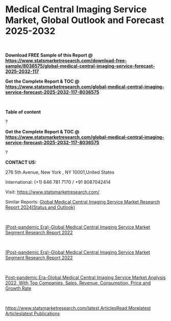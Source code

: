<h1>Medical Central Imaging Service Market, Global Outlook and Forecast 2025-2032</h1><br/><p><strong>Download FREE Sample of this Report @ <a href="https://www.statsmarketresearch.com/download-free-sample/8036575/global-medical-central-imaging-service-forecast-2025-2032-117">https://www.statsmarketresearch.com/download-free-sample/8036575/global-medical-central-imaging-service-forecast-2025-2032-117</a></strong></p>
 
 
 
 <div><b>Get the Complete Report & TOC @ <a href="https://www.statsmarketresearch.com/global-medical-central-imaging-service-forecast-2025-2032-117-8036575">https://www.statsmarketresearch.com/global-medical-central-imaging-service-forecast-2025-2032-117-8036575</a></b></div>
 
 
 
 <p><br />
 
 <b>Table of content</b></p>
 
 
 
 <p>? </p>
 
 
 
 <div><b>Get the Complete Report & TOC @ <a href="https://www.statsmarketresearch.com/global-medical-central-imaging-service-forecast-2025-2032-117-8036575">https://www.statsmarketresearch.com/global-medical-central-imaging-service-forecast-2025-2032-117-8036575</a></b></div>
 
 
 
 <p>? </p>
 
 
 
 <p><b>CONTACT US:</b><br />
 
 276 5th Avenue, New York , NY 10001,United States<br />
 
 International: (+1) 646 781 7170 / +91 8087042414<br />
 
 Visit: <a href="https://www.statsmarketresearch.com/">https://www.statsmarketresearch.com/</a><br />
 
 Similar Reports: <a href="https://www.statsmarketresearch.com/global-medical-central-imaging-service-forecast-2025-2032-117-8036575">Global Medical Central Imaging Service Market Research Report 2024(Status and Outlook)</a><br />
 
 <br />
 
 <a href="https://www.statsmarketresearch.com/global-medical-central-imaging-service-forecast-2025-2032-117-8036575">(Post-pandemic Era)-Global Medical Central Imaging Service Market Segment Research Report 2022</a><br />
 
 <br />
 
 <a href="https://www.statsmarketresearch.com/global-medical-central-imaging-service-forecast-2025-2032-117-8036575">(Post-pandemic Era)-Global Medical Central Imaging Service Market Segment Research Report 2022</a><br />
 
 <br />
 
 <a href="https://www.statsmarketresearch.com/global-medical-central-imaging-service-forecast-2025-2032-117-8036575">Post-pandemic Era-Global Medical Central Imaging Service Market Analysis 2022, With Top Companies, Sales, Revenue, Consumption, Price and Growth Rate</a><br />
 
 <br />
 
 <a href="https://gyeongbokgung.com">https://www.statsmarketresearch.com/</a><a href="https://hallyeomaritime.com">latest Articles</a><a href="https://jingwansa.com">Read More</a><a href="https://nguoiviet.jp/">latest Articles</a><a href="https://www.intelmarketresearch.com/">latest Publications</a></p>